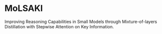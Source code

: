 # MoLSAKI 
Improving Reasoning Capabilities in Small Models through
Mixture-of-layers Distillation with Stepwise Attention on Key Information.
